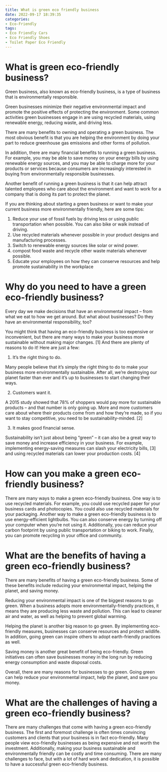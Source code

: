 ```yaml
---
title: What is green eco friendly business
date: 2022-09-17 18:39:35
categories:
- Eco-Friendly
tags:
- Eco Friendly Cars
- Eco Friendly Shoes
- Toilet Paper Eco Friendly
---
```



#  What is green eco-friendly business?

Green business, also known as eco-friendly business, is a type of business that is environmentally responsible. 

Green businesses minimize their negative environmental impact and promote the positive effects of protecting the environment. Some common activities green businesses engage in are using recycled materials, using renewable energy, reducing waste, and driving less. 

There are many benefits to owning and operating a green business. The most obvious benefit is that you are helping the environment by doing your part to reduce greenhouse gas emissions and other forms of pollution. 

In addition, there are many financial benefits to running a green business. For example, you may be able to save money on your energy bills by using renewable energy sources, and you may be able to charge more for your products or services because consumers are increasingly interested in buying from environmentally responsible businesses. 

Another benefit of running a green business is that it can help attract talented employees who care about the environment and want to work for a company that is doing its part to protect the planet. 

If you are thinking about starting a green business or want to make your current business more environmentally friendly, here are some tips: 

1. Reduce your use of fossil fuels by driving less or using public transportation when possible. You can also bike or walk instead of driving. 
2. Use recycled materials whenever possible in your product designs and manufacturing processes. 
3. Switch to renewable energy sources like solar or wind power. 
4. compost food waste and recycle other waste materials whenever possible. 
5. Educate your employees on how they can conserve resources and help promote sustainability in the workplace

#  Why do you need to have a green eco-friendly business?

Every day we make decisions that have an environmental impact – from what we eat to how we get around. But what about businesses? Do they have an environmental responsibility, too?

You might think that having an eco-friendly business is too expensive or inconvenient, but there are many ways to make your business more sustainable without making major changes. [1] And there are plenty of reasons to do it! Here are just a few:

1. It’s the right thing to do.

Many people believe that it’s simply the right thing to do to make your business more environmentally sustainable. After all, we’re destroying our planet faster than ever and it’s up to businesses to start changing their ways.

2. Customers want it.

A 2015 study showed that 78% of shoppers would pay more for sustainable products – and that number is only going up. More and more customers care about where their products come from and how they’re made, so if you want to stay competitive, you need to be sustainability-minded. [2]

3. It makes good financial sense.

Sustainability isn’t just about being “green” – it can also be a great way to save money and increase efficiency in your business. For example, implementing energy-saving measures can slash your electricity bills, [3] and using recycled materials can lower your production costs. [4]

#  How can you make a green eco-friendly business?

There are many ways to make a green eco-friendly business. One way is to use recycled materials. For example, you could use recycled paper for your business cards and photocopies. You could also use recycled materials for your packaging. Another way to make a green eco-friendly business is to use energy-efficient lightbulbs. You can also conserve energy by turning off your computer when you’re not using it. Additionally, you can reduce your carbon footprint by using public transportation or biking to work. Finally, you can promote recycling in your office and community.

#  What are the benefits of having a green eco-friendly business?

There are many benefits of having a green eco-friendly business. Some of these benefits include reducing your environmental impact, helping the planet, and saving money.

Reducing your environmental impact is one of the biggest reasons to go green. When a business adopts more environmentally-friendly practices, it means they are producing less waste and pollution. This can lead to cleaner air and water, as well as helping to prevent global warming.

Helping the planet is another big reason to go green. By implementing eco-friendly measures, businesses can conserve resources and protect wildlife. In addition, going green can inspire others to adopt earth-friendly practices as well.

Saving money is another great benefit of being eco-friendly. Green initiatives can often save businesses money in the long run by reducing energy consumption and waste disposal costs.

Overall, there are many reasons for businesses to go green. Going green can help reduce your environmental impact, help the planet, and save you money.

#  What are the challenges of having a green eco-friendly business?

There are many challenges that come with having a green eco-friendly business. The first and foremost challenge is often times convincing customers and clients that your business is in fact eco-friendly. Many people view eco-friendly businesses as being expensive and not worth the investment. Additionally, making your business sustainable and environmentally friendly can be costly and time consuming. There are many challenges to face, but with a lot of hard work and dedication, it is possible to have a successful green eco-friendly business.